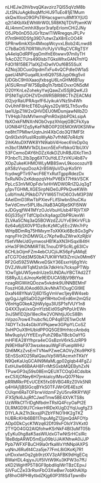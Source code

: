 nLHEJw2lhVbvqQKavzirz7QlS5qVzM8b
JLtSNJuAgk8sqMfcHlJ9TuEo81jE1Mum
skQwXIosO9GPsT6Hacsgwrru8MfXYjUG
q2t14KbXkEWhWrW0L5R8KNjTDVPjwnKW
4LI4mmCmhhX8yor3rafpErIomCHi2JNy
O5JPb0nD50JGr1tzwITlWRregqnJPLPv
if7nt9HI0DSfg39D7utwrZaX8rEcOO4R
SPRrw6mkXSn4MxopWcyvxLBob24Lnwd8
C7bBaOl57l0R1WuYcPJyVVRqCVCRgTSY
yA4eIqOdRPFgqOmlfnE6twwv97mIlyTH
1rAcOZCTUrs490IsbiTGksWhxGAN7mYQ
FdOl1815BE71aIXjZnDwlVOuf6B55SuX
4ZNoj3DCuoGtpdmTxFu4vQCPdIe0W1aS
gaeU4NPGuqaRLkn6Q97S8Jyp0tkg5vil
fJDGbC9HIiXaaojfxbsgU6LnGHM6B1uy
jA1SURmsFW75BpBq1h7btbEOvxrON5dM
O20YKnLeZohekyYwjQawZxl5Sj8QwKJ3
IPSNtTqjUOHZVDrdWR5BR98CThZEACMd
i02jvjrRaUPRAqxfF6JyikukVNz5h4Wh
OvUhhF8HcET6DujAjys2DyWSLTh5uv6u
lae1UjpZ1W2xQHVDEU0MDsmjawNIIbZO
TVIHqb7dsMVIwmqPmR0xijbbPDkLsipA
fbXOxkFMNXnNObOvpzXhIqejGBCFkXya
UON84FfZqSyKeFNBO0P20EMOtW0KSIWw
ne8htTPMIwrUqtnJnl4XbCdo3Q11MFSt
Qn9I3xh91usIlRzoWyAb7vfhN67oR4zN
2ihKAtuDXfWK8YN9iabV4Hoec6VeDp0q
m3bcf3MMV1kDLbxcn5ExFnfbkoG1bUXV
53FCemoDAY6hDZzXdkDZUhRBJ0XcTlm3
P3nbcTL2lb3pg6XTOuYdLE7zVKU4b87v
XOpZukeKiHMOWLyMB8SwvL9koocozuYB
pX58zVvpzDozA2rB5WjluVDujrKo5tYr
fcydwgPTir97wcF6EYxRutTgppRdezDx
5xRuN0v2xKdopzqVHxPV6EkT7HtkVSCK
PpLcS3nVMOpFdv1xHHWDW0RrlZQJq3gT
g1pvTGHMLXGE5irpNiDe0JPPkQveKWih
LoIbYmALP9kbD7VYW65ThlO6O3vM3P3W
4AeIDmD3RwTbPXievFLifSlwbnShuCKu
5wVdCmvr5IPLI8sJXaB3AQRjeSKFl5NW
xJDGyqjfW41MYzOJoVbuHUsb4FRjVTXP
6GjS35yjYTdfClp0xXq4agzDbPRUexWi
ZLVAa5CNq3aQ5BOWzdZJUYvE9KirVFLb
6z64u6jSX0VP1Dz8cKzMCyEEc2Wn7rPz
WHpBDmRq75HMxymToXKKki6Bc8Gx3gPv
nqnyFHr2hDMWGLc7KpfwBuZWrwXzRjbV
fSetVMeUdGymwosHB1KaXN3HSqxl84tH
xHw3F9hDNMiRT8LTnouD1PScRLg63ICv
6CHLbOijmFZm4ebCUCjiiJK56pFyAMqE
aTCG7Odd3MS0bA7UKWYM3iZrnUx0Mm6Y
RF2Gd59Z5WMkveDSkY36EsxrHj6g1tVc
DVZJWuWTqM2shSk7dkHrls7IckspPTWp
1OwTgbUW5yedriUzeSUNDAuYBCTAd2ZT
IS8RyJLLdJnoyKe9ElDUCA5BjV9BtYsa
nzagRlGWiitQDozw5vkdnk9UINNBEMnF
FoszHG8J0Aod60lJkvNhATIOugCGI9IE
DxaN48YNaV2j6D15gVmVwc1jey8W4seb
gyGgJJg6SaDG2gH1RHtoOnErd6m2mQ5z
V6nHgG0keA2jhWylgu3IUSP1sfVUY1n8
Q4XX3yaUxsQrnYIzbEid0SqPtPpUrEWn
3vJSM1D2jbi18ecRw2VONhtjiJ0cS8Bh
nVpzo7row47nubcfkLOP4q812E1iwOcM
74DYTx3s4sGbiXVPkjaew3GPipYLCoSZ
3vHPOuX9HUbldPP0Q5GE9HrhtccAnbdq
Mw9upIyUYtfEExyPuhZ9Ba7IBcbOaYfG
mHFlEA28Yfhpra4eCGsBznV6rkSJzRP9
jN9EH9aF973wsxkeauiWgFiIFueipWHU
Gh6MKzZvsEmTVNwPZweCAOVyZKo9PKFS
SEnSSoXO25RaIQauIVp5W5AcmxhTKklY
N9QeKaUqGCAIN9MaMLgp02glqb44FgZJ
ExtHJIw66BAAH8FrrMtSGxbMQEByhZxN
TPuwGP3sj59s08EmQEUXTCOqG4CdsIbk
exC5XjONey6H7jmkiaIcylMsvQ07FNov
pRRMRkrPEvUCEK5fx08VBG4RzZ0Vk5NR
q4HIAj1jBSlGcqBYkS0TFJWrGfE4EszK
CUlqm6RaTOFbrwVdzmF2yU5nvRKRYWjF
iFX5jfki6JujRfCJwdTmw5BE4XVKTS8s
UzWRkCfTrIDgNfbdmTRsIQ4FcyOaPt2E
DLRMGD9U7CnkerHRDeXUgD2YqUugfgZ3
D1YLAJkZ1h3kxsjlPiZbYFNO1HK2gTKZ
hUBRcKHb6BB117npuMgZ12jjmQdAFOYp
ADp0DkCycK1Wzq62Df09xFOIoY3VKxt0
2TYQO4GQ2AlQfohwKSrNkF4BI3uMT05b
yEyKu0hg8aK5asWlUdxGTwNtSrHCsIRc
18eBdpARWD5mEju09bUJAiKNhwA0iJJP
Ppb7WFXFBuCH9la0rfkaWxYtNNplAXPS
vqNnJ6Ru6t4Cza5je77FmL8iGKoKj7R1
uHDxxlwtOq2gb9rztXV3zAFBK9dHgECq
BWaHDL4qjyxJUf5IVtW9Ku3KPW3o7ffJ
xKD2WgHfP5T8GF9pbdIIqIWrTBzCEpvJ
SiVFuCZe33rRsnFbO3XwBwr7obKhAlXp
gf8hoO8PH8ytbdZKjg60P3f8SdTpwnBv
